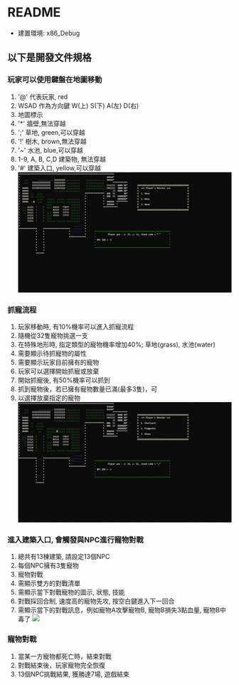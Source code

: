 # README #

* 建置環境: x86_Debug

## 以下是開發文件規格

### 玩家可以使用鍵盤在地圖移動
1. '@' 代表玩家, red
2. WSAD 作為方向鍵 W(上) S(下) A(左) D(右)
3. 地圖標示
4. '\*' 牆壁,無法穿越
5. ';' 草地, green,可以穿越
6. '!' 樹木, brown,無法穿越
7. '~' 水池, blue,可以穿越
8. 1-9, A, B, C,D 建築物, 無法穿越
9. '#' 建築入口, yellow,可以穿越
![](./readme_asset/1.抓寵物.gif)

### 抓寵流程
1. 玩家移動時, 有10%機率可以進入抓寵流程
2. 隨機從32隻寵物挑選一支
3. 在特殊地形時, 指定類型的寵物機率增加40%; 草地(grass), 水池(water)
4. 需要顯示待抓寵物的屬性
5. 需要顯示玩家目前擁有的寵物
6. 玩家可以選擇開始抓寵或放棄
7. 開始抓寵後, 有50%機率可以抓到
8. 抓到寵物後，若已擁有寵物數量已滿(最多3隻)，可
9. 以選擇放棄指定的寵物
![](./readme_asset/2.交換寵物.gif)

### 進入建築入口, 會觸發與NPC進行寵物對戰
1. 總共有13棟建築, 請設定13個NPC
2. 每個NPC擁有3隻寵物
3. 寵物對戰
4. 需顯示雙方的對戰清單
5. 需顯示當下對戰寵物的圖示, 狀態, 技能
6. 對戰採回合制, 速度高的寵物先攻, 按空白鍵進入下一回合
7. 需顯示當下的對戰訊息，例如寵物A攻擊寵物B, 寵物B損失3點血量, 寵物B中毒了
![](./readme_asset/3.決鬥.gif)


### 寵物對戰
1. 當某一方寵物都死亡時，結束對戰
2. 對戰結束後，玩家寵物完全恢復
3. 13個NPC挑戰結果, 獲勝達7場, 遊戲結束

